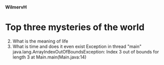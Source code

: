 #### WilmervH
# Top three **mysteries** of the world

2. What is the meaning of life
3.  What is time and does it even exist
        Exception in thread "main"
        java.lang.ArrayIndexOutOfBoundsException: Index 3 out of bounds for length 3
	    at Main.main(Main.java:14)
